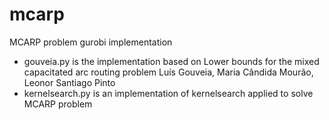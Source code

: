 # mcarp
MCARP problem gurobi implementation
- gouveia.py is the implementation based on Lower bounds for the mixed capacitated arc routing problem Luís Gouveia, Maria Cândida Mourão, Leonor Santiago Pinto
- kernelsearch.py is an implementation of kernelsearch applied to solve MCARP problem
